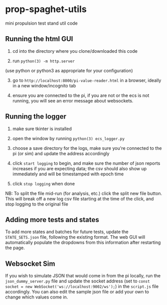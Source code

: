 # prop-spaghet-utils
mini propulsion test stand util code

## Running the html GUI

1) cd into the directory where you clone/downloaded this code

2) run `python(3) -m http.server`

(use python or python3 as appropriate for your configuration)

3) go to `http://localhost:8000/pi-value-reader.html` in a browser, ideally in a new window/incognito tab

4) ensure you are connected to the pi, if you are not or the ecs is not running, you will see an error message about websockets.

## Running the logger

1) make sure tkinter is installed

2) open the window by running `python(3) ecs_logger.py`

3) choose a save directory for the logs, make sure you're connected to the pi (or sim) and update the address accordingly

4) click `start logging` to begin, and make sure the number of json reports increases if you are expecting data; the csv should also show up immediately and will be timestamped with epoch time

5) click `stop logging` when done

NB: To split the file mid-run (for analysis, etc.) click the split new file button. This will break off a new log csv file starting at the time of the click, and stop logging to the original file

## Adding more tests and states

To add more states and batches for future tests, update the `STATE_SETS.json` file, following the existing format. The web GUI will automatically populate the dropdowns from this information after restarting the page.

## Websocket Sim

If you wish to simulate JSON that would come in from the pi locally, run the `json_dummy_server.py` file and update the socket address (set to `const socket = new WebSocket('ws://localhost:9002/ws');`) in the `script.js` file accordingly. You can also edit the sample json file or add your own to change which values come in.
